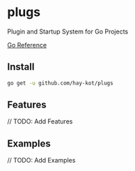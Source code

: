# plugs

Plugin and Startup System for Go Projects

[Go Reference](https://pkg.go.dev/github.com/hay-kot/plugs)

## Install

```bash
go get -u github.com/hay-kot/plugs
```

## Features

// TODO: Add Features

## Examples

// TODO: Add Examples

